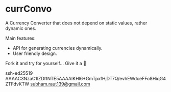 # currConvo

A Currency Converter that does not depend on static values, rather dynamic ones.

Main features:

-   API for generating currencies dynamically.
-   User friendly design.

Fork it and try for yourself...
Give it a 🌟

ssh-ed25519 AAAAC3NzaC1lZDI1NTE5AAAAIKHl6+GmTpxfHjDT7Q/evhEWdceFFo8HiqG4ZTFdvKTW subham.raut139@gmail.com
